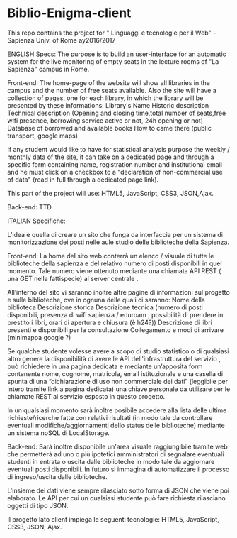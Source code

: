 # Biblio-Enigma-client
This repo contains the project for " Linguaggi e tecnologie per il Web" - Sapienza Univ. of Rome ay2016/2017

ENGLISH
Specs:
The purpose is to build an user-interface for an automatic system for the live monitoring of empty seats in the lecture rooms of "La Sapienza" campus in Rome.

Front-end:
The home-page of the website will show all libraries in the campus and the number of free seats available.
Also the site will have a collection of pages, one for each library, in which the library will be presented by these informations:
Library's Name
Historic description
Technical description (Opening and closing time,total number of seats,free wifi presence, borrowing service active or not, 24h opening or not)
Database of borrowed and available books 
How to came there (public transport, google maps)

If any student would like to have for statistical analysis purpose the weekly / monthly data of the site,
it can take on a dedicated page and through a specific form containing name, registration number and institutional email
and he must click on a checkbox to a "declaration of non-commercial use of data" (read in full through a dedicated page link).


This part of the project will use: HTML5, JavaScript, CSS3, JSON,Ajax.

Back-end:
TTD

ITALIAN
Specifiche:

L’idea è quella di creare un sito che funga da interfaccia per un sistema di monitorizzazione dei posti nelle aule studio
delle biblioteche della Sapienza. 


Front-end:
La home del sito web conterrà un elenco / visuale di tutte le biblioteche della sapienza e del relativo numero di posti disponibili in quel momento. Tale numero viene ottenuto mediante una chiamata API REST ( una GET nella fattispecie) al server centrale .


All’interno del sito vi saranno inoltre altre pagine di informazioni sul progetto e sulle biblioteche, ove in ognuna delle quali ci saranno:
Nome della biblioteca
Descrizione storica 
Descrizione tecnica (numero di posti disponibili, presenza di wifi sapienza / eduroam , possibilità di prendere in prestito i libri, orari di apertura e chiusura (è h24?))
Descrizione di libri presenti e disponibili per la consultazione
Collegamento e modi di arrivare (minimappa google ?)


Se qualche studente volesse avere a scopo di studio statistico o di qualsiasi altro genere la disponibilità di avere le API dell'infrastruttura del servizio , può richiedere in una pagina dedicata e mediante un’apposita form contenente nome, cognome, matricola, email istituzionale e una casella di spunta di una “dichiarazione di uso non commerciale dei dati” (leggibile per intero tramite link a pagina dedicata) una chiave personale da utilizare per le chiamate REST al servizio esposto in questo progetto.

In un qualsiasi momento sarà inoltre posibile accedere alla lista delle ultime richieste/ricerche fatte con relativi risultati (in modo tale da controllare eventuali modifiche/aggiornamenti dello status delle biblioteche) mediante un sistema noSQL di LocalStorage.

Back-end:
Sarà inoltre disponibile un'area visuale raggiungibile tramite web che permetterà ad uno o più ipotetici amministratori di segnalare eventuali studenti in entrata o uscita dalle biblioteche in modo tale da aggiornare eventuali posti disponibili.
In futuro si immagina di automatizzare il processo di ingreso/uscita dalle biblioteche.

L'insieme dei dati viene sempre rilasciato sotto forma di JSON che viene poi elaborato. Le API per cui un qualsiasi studente può fare richiesta rilasciano oggetti di tipo JSON.

Il progetto lato client impiega le seguenti tecnologie: HTML5, JavaScript, CSS3, JSON, Ajax.
